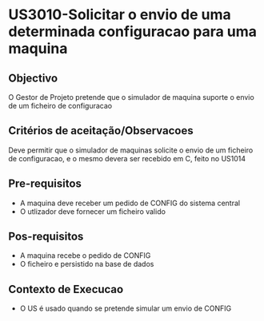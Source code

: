 # US3010-Solicitar o envio de uma determinada configuracao para uma maquina

## Objectivo

O Gestor de Projeto pretende que o simulador de maquina suporte o envio de um ficheiro de configuracao

## Critérios de aceitação/Observacoes

Deve permitir que o simulador de maquinas solicite o envio de um ficheiro de configuracao, e o mesmo devera ser recebido em C, feito no US1014

## Pre-requisitos

- A maquina deve receber um pedido de CONFIG do sistema central
- O utlizador deve fornecer um ficheiro valido

## Pos-requisitos

- A maquina recebe o pedido de CONFIG
- O ficheiro e persistido na base de dados

## Contexto de Execucao

- O US é usado quando se pretende simular um envio de CONFIG  